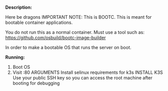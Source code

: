  **Description:**

 Here be dragons
 IMPORTANT NOTE: This is BOOTC. This is meant for bootable container applications.

 You do not run this as a normal container. Must use a tool such as: 
 https://github.com/osbuild/bootc-image-builder 

 In order to make a bootable OS that runs the server on boot.

 **Running:**
 1. Boot OS
 2. Visit <ip>:80
 ARGUMENTS
 Install selinux requirements for k3s
 INSTALL K3S
 Use your public SSH key so you can access the root machine after booting for debugging
